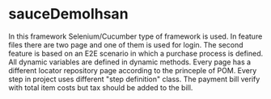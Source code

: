 # sauceDemoIhsan
In this framework Selenium/Cucumber type of framework is used.
In feature files there are two page and one of them is used for login.
The second feature is based on an E2E scenario in which a purchase process is defined.
All dynamic variables are defined in dynamic methods.
Every page has a different locator repository page according to the princeple of POM.
Every step in project uses different "step definition" class.
The payment bill verify with total item costs but tax should be added to the bill.
